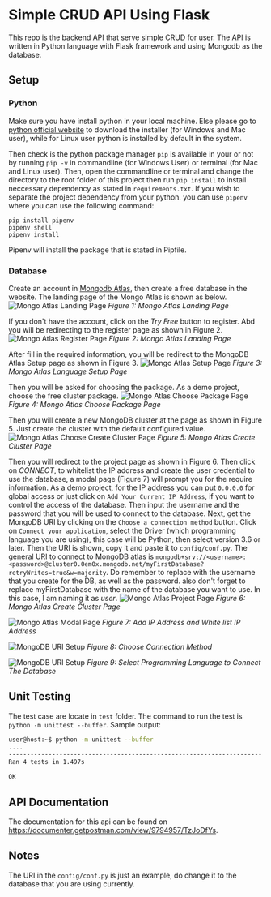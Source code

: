 # Simple CRUD API Using Flask

This repo is the backend API that serve simple CRUD for user.
The API is written in Python language with Flask framework and using Mongodb
as the database.

## Setup

### Python

Make sure you have install python in your local machine.
Else please go to [python official website](https://www.python.org/)
to download the installer (for Windows and Mac user), while for Linux user
python is installed by default in the system.

Then check is the python package manager `pip`
is available in your or not by running `pip -v` in commandline (for Windows User)
or terminal (for Mac and Linux user). Then, open the commandline or terminal and change
the directory to the root folder of this project then run `pip install` to install
neccessary dependency as stated in `requirements.txt`. If you wish to separate the project dependency
from your python. you can use `pipenv` where you can use the following command:

```
pip install pipenv
pipenv shell
pipenv install
```

Pipenv will install the package that is stated in Pipfile.

### Database

Create an account in [Mongodb Atlas](https://www.mongodb.com/), then create a free
database in the website. The landing page of the Mongo Atlas is shown as below.
![Mongo Atlas Landing Page](./assets/mongo-atlas-landing-page.png)
_Figure 1: Mongo Atlas Landing Page_

If you don't have the account, click on the _Try Free_ button to register.
Abd you will be redirecting to the register page as shown in Figure 2.
![Mongo Atlas Register Page](./assets/landing-page-afer-click-on-try-free.png)
_Figure 2: Mongo Atlas Landing Page_

After fill in the required information, you will be redirect to the MongoDB
Atlas Setup page as shown in Figure 3.
![Mongo Atlas Setup Page](./assets/setup-page-after-signup.png)
_Figure 3: Mongo Atlas Language Setup Page_

Then you will be asked for choosing the package. As a demo project, choose the free cluster
package.
![Mongo Atlas Choose Package Page](./assets/choose-package.png)
_Figure 4: Mongo Atlas Choose Package Page_

Then you will create a new MongoDB cluster at the page as shown in Figure 5. Just
create the cluster with the default configured value.
![Mongo Atlas Choose Create Cluster Page](./assets/create-new-mongodb-cluster.png)
_Figure 5: Mongo Atlas Create Cluster Page_

Then you will redirect to the project page as shown in Figure 6.
Then click on _CONNECT_, to whitelist the IP address and create the user credential to
use the database, a modal page (Figure 7) will prompt you for the require information. As a demo project,
for the IP address you can put `0.0.0.0` for global access or just click on `Add Your Current IP Address`,
if you want to control the access of the database. Then input the username and the password that you will
be used to connect to the database. Next, get the MongoDB URI by clicking on the `Choose a connection method` button.
Click on `Connect your application`, select the Driver (which programming language you are using), this case will be
Python, then select version 3.6 or later. Then the URI is shown, copy it and paste it to `config/conf.py`.
The general URI to connect to MongoDB atlas is `mongodb+srv://<username>:<password>@cluster0.0em0x.mongodb.net/myFirstDatabase?retryWrites=true&w=majority`.
Do remember to replace <username> with the username that you create for the DB, as well as the password. also don't forget to replace myFirstDatabase with
the name of the database you want to use. In this case, I am naming it as _user_.
![Mongo Atlas Project Page](./assets/mongo-cluster-creating.png)
_Figure 6: Mongo Atlas Create Cluster Page_

![Mongo Atlas Modal Page](./assets/add-user-whitelist-ip.png)
_Figure 7: Add IP Address and White list IP Address_

![MongoDB URI Setup](./assets/get-connect-string.png)
_Figure 8: Choose Connection Method_

![MongoDB URI Setup](./assets/get-mongodb-connect-uri.png)
_Figure 9: Select Programming Language to Connect The Database_

## Unit Testing

The test case are locate in `test` folder. The command to run the test is `python -m unittest --buffer`.
Sample output:

```bash
user@host:~$ python -m unittest --buffer
....
----------------------------------------------------------------------
Ran 4 tests in 1.497s

OK
```

## API Documentation

The documentation for this api can be found on https://documenter.getpostman.com/view/9794957/TzJoDfYs.

## Notes

The URI in the `config/conf.py` is just an example, do change it to the database that you are using currently.
